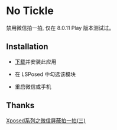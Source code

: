 # No Tickle

禁用微信拍一拍, 仅在 8.0.11 Play 版本测试过。

## Installation

- [下载](https://github.com/K265/NoTickle/releases)并安装此应用

- 在 LSPosed 中勾选该模块

- 重启微信或手机

## Thanks

[Xposed系列之微信屏蔽拍一拍(三)](https://www.jianshu.com/p/616be7deec33)